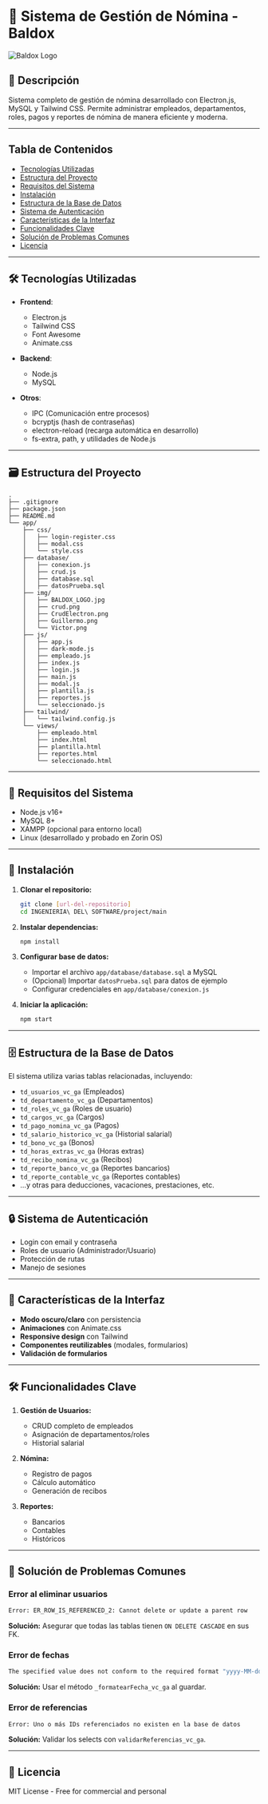 # 📝 Sistema de Gestión de Nómina - Baldox

![Baldox Logo](./app/img/BALDOX_LOGO.jpg)

## 📌 Descripción

Sistema completo de gestión de nómina desarrollado con Electron.js, MySQL y Tailwind CSS. Permite administrar empleados, departamentos, roles, pagos y reportes de nómina de manera eficiente y moderna.

---

## Tabla de Contenidos

- [Tecnologías Utilizadas](#tecnologías-utilizadas)
- [Estructura del Proyecto](#estructura-del-proyecto)
- [Requisitos del Sistema](#requisitos-del-sistema)
- [Instalación](#instalación)
- [Estructura de la Base de Datos](#estructura-de-la-base-de-datos)
- [Sistema de Autenticación](#sistema-de-autenticación)
- [Características de la Interfaz](#características-de-la-interfaz)
- [Funcionalidades Clave](#funcionalidades-clave)
- [Solución de Problemas Comunes](#solución-de-problemas-comunes)
- [Licencia](#licencia)

---

## 🛠️ Tecnologías Utilizadas

- **Frontend**:  
  - Electron.js  
  - Tailwind CSS  
  - Font Awesome  
  - Animate.css

- **Backend**:  
  - Node.js  
  - MySQL

- **Otros**:  
  - IPC (Comunicación entre procesos)
  - bcryptjs (hash de contraseñas)
  - electron-reload (recarga automática en desarrollo)
  - fs-extra, path, y utilidades de Node.js

---

## 🗃️ Estructura del Proyecto

```
.
├── .gitignore
├── package.json
├── README.md
└── app/
    ├── css/
    │   ├── login-register.css
    │   ├── modal.css
    │   └── style.css
    ├── database/
    │   ├── conexion.js
    │   ├── crud.js
    │   ├── database.sql
    │   ├── datosPrueba.sql
    ├── img/
    │   ├── BALDOX_LOGO.jpg
    │   ├── crud.png
    │   ├── CrudElectron.png
    │   ├── Guillermo.png
    │   └── Victor.png
    ├── js/
    │   ├── app.js
    │   ├── dark-mode.js
    │   ├── empleado.js
    │   ├── index.js
    │   ├── login.js
    │   ├── main.js
    │   ├── modal.js
    │   ├── plantilla.js
    │   ├── reportes.js
    │   └── seleccionado.js
    ├── tailwind/
    │   └── tailwind.config.js
    └── views/
        ├── empleado.html
        ├── index.html
        ├── plantilla.html
        ├── reportes.html
        └── seleccionado.html
```

---

## 🔌 Requisitos del Sistema

- Node.js v16+
- MySQL 8+
- XAMPP (opcional para entorno local)
- Linux (desarrollado y probado en Zorin OS)

---

## 🚀 Instalación

1. **Clonar el repositorio:**
   ```bash
   git clone [url-del-repositorio]
   cd INGENIERIA\ DEL\ SOFTWARE/project/main
   ```

2. **Instalar dependencias:**
   ```bash
   npm install
   ```

3. **Configurar base de datos:**
   - Importar el archivo `app/database/database.sql` a MySQL
   - (Opcional) Importar `datosPrueba.sql` para datos de ejemplo
   - Configurar credenciales en `app/database/conexion.js`

4. **Iniciar la aplicación:**
   ```bash
   npm start
   ```

---

## 🗄️ Estructura de la Base de Datos

El sistema utiliza varias tablas relacionadas, incluyendo:

- `td_usuarios_vc_ga` (Empleados)
- `td_departamento_vc_ga` (Departamentos)
- `td_roles_vc_ga` (Roles de usuario)
- `td_cargos_vc_ga` (Cargos)
- `td_pago_nomina_vc_ga` (Pagos)
- `td_salario_historico_vc_ga` (Historial salarial)
- `td_bono_vc_ga` (Bonos)
- `td_horas_extras_vc_ga` (Horas extras)
- `td_recibo_nomina_vc_ga` (Recibos)
- `td_reporte_banco_vc_ga` (Reportes bancarios)
- `td_reporte_contable_vc_ga` (Reportes contables)
- ...y otras para deducciones, vacaciones, prestaciones, etc.

---

## 🔒 Sistema de Autenticación

- Login con email y contraseña
- Roles de usuario (Administrador/Usuario)
- Protección de rutas
- Manejo de sesiones

---

## 🎨 Características de la Interfaz

- **Modo oscuro/claro** con persistencia
- **Animaciones** con Animate.css
- **Responsive design** con Tailwind
- **Componentes reutilizables** (modales, formularios)
- **Validación de formularios**

---

## 🛠️ Funcionalidades Clave

1. **Gestión de Usuarios:**
   - CRUD completo de empleados
   - Asignación de departamentos/roles
   - Historial salarial

2. **Nómina:**
   - Registro de pagos
   - Cálculo automático
   - Generación de recibos

3. **Reportes:**
   - Bancarios
   - Contables
   - Históricos

---

## 🐛 Solución de Problemas Comunes

### Error al eliminar usuarios
```bash
Error: ER_ROW_IS_REFERENCED_2: Cannot delete or update a parent row
```
**Solución:** Asegurar que todas las tablas tienen `ON DELETE CASCADE` en sus FK.

### Error de fechas
```bash
The specified value does not conform to the required format "yyyy-MM-dd"
```
**Solución:** Usar el método `_formatearFecha_vc_ga` al guardar.

### Error de referencias
```bash
Error: Uno o más IDs referenciados no existen en la base de datos
```
**Solución:** Validar los selects con `validarReferencias_vc_ga`.

---

## 📜 Licencia

MIT License - Free for commercial and personal